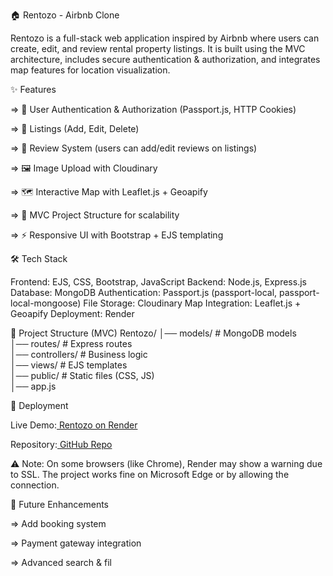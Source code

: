 🏠 Rentozo - Airbnb Clone

Rentozo is a full-stack web application inspired by Airbnb where users can create, edit, and review rental property listings.
It is built using the MVC architecture, includes secure authentication & authorization, and integrates map features for location visualization.

✨ Features

=> 🔐 User Authentication & Authorization (Passport.js, HTTP Cookies)

=> 🏡 Listings (Add, Edit, Delete)

=> 📝 Review System (users can add/edit reviews on listings)

=> 🖼️ Image Upload with Cloudinary

=> 🗺️ Interactive Map with Leaflet.js + Geoapify

=> 📂 MVC Project Structure for scalability

=> ⚡ Responsive UI with Bootstrap + EJS templating

🛠️ Tech Stack

Frontend: EJS, CSS, Bootstrap, JavaScript
Backend: Node.js, Express.js
Database: MongoDB
Authentication: Passport.js (passport-local, passport-local-mongoose)
File Storage: Cloudinary
Map Integration: Leaflet.js + Geoapify
Deployment: Render


📂 Project Structure (MVC)
Rentozo/
│── models/        # MongoDB models  
│── routes/        # Express routes  
│── controllers/   # Business logic  
│── views/         # EJS templates  
│── public/        # Static files (CSS, JS)  
│── app.js


🚀 Deployment

Live Demo:[ Rentozo on Render](https://airbnb-clone-1-rvns.onrender.com)

Repository:[ GitHub Repo](https://github.com/Resham2323/Airbnb-clone)

⚠️ Note: On some browsers (like Chrome), Render may show a warning due to SSL. The project works fine on Microsoft Edge or by allowing the connection.



🔮 Future Enhancements

=> Add booking system

=> Payment gateway integration

=> Advanced search & fil
